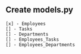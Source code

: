 ## Create models.py

    [x] - Employees
    [] - Tasks
    [] - Departments
    [] - Employees_Tasks
    [] - Employees_Departments